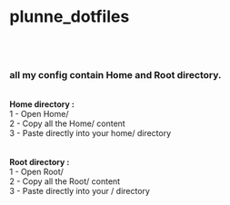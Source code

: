 # plunne_dotfiles<br />
<br />
<br />
<h3>all my config contain Home and Root directory.</h3>
<br />
<b>Home directory :</b><br />
1 - Open Home/<br />
2 - Copy all the Home/ content<br />
3 - Paste directly into your home/<user> directory<br />
<br />
<br />
<b>Root directory :</b><br />
1 - Open Root/<br />
2 - Copy all the Root/ content<br />
3 - Paste directly into your / directory

